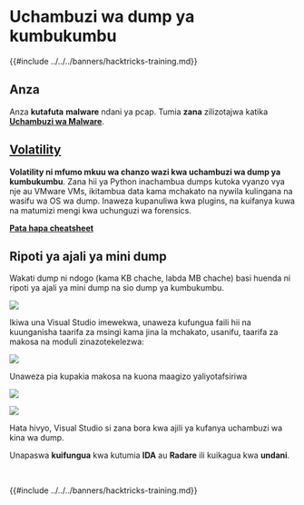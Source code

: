 # Uchambuzi wa dump ya kumbukumbu

{{#include ../../../banners/hacktricks-training.md}}

## Anza

Anza **kutafuta** **malware** ndani ya pcap. Tumia **zana** zilizotajwa katika [**Uchambuzi wa Malware**](../malware-analysis.md).

## [Volatility](../../../generic-methodologies-and-resources/basic-forensic-methodology/memory-dump-analysis/volatility-cheatsheet.md)

**Volatility ni mfumo mkuu wa chanzo wazi kwa uchambuzi wa dump ya kumbukumbu**. Zana hii ya Python inachambua dumps kutoka vyanzo vya nje au VMware VMs, ikitambua data kama mchakato na nywila kulingana na wasifu wa OS wa dump. Inaweza kupanuliwa kwa plugins, na kuifanya kuwa na matumizi mengi kwa uchunguzi wa forensics.

**[Pata hapa cheatsheet](../../../generic-methodologies-and-resources/basic-forensic-methodology/memory-dump-analysis/volatility-cheatsheet.md)**

## Ripoti ya ajali ya mini dump

Wakati dump ni ndogo (kama KB chache, labda MB chache) basi huenda ni ripoti ya ajali ya mini dump na sio dump ya kumbukumbu.

![](<../../../images/image (216).png>)

Ikiwa una Visual Studio imewekwa, unaweza kufungua faili hii na kuunganisha taarifa za msingi kama jina la mchakato, usanifu, taarifa za makosa na moduli zinazotekelezwa:

![](<../../../images/image (217).png>)

Unaweza pia kupakia makosa na kuona maagizo yaliyotafsiriwa

![](<../../../images/image (219).png>)

![](<../../../images/image (218) (1).png>)

Hata hivyo, Visual Studio si zana bora kwa ajili ya kufanya uchambuzi wa kina wa dump.

Unapaswa **kuifungua** kwa kutumia **IDA** au **Radare** ili kuikagua kwa **undani**.

​

{{#include ../../../banners/hacktricks-training.md}}
